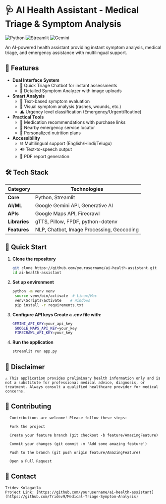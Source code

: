# 🩺 AI Health Assistant - Medical Triage & Symptom Analysis

![Python](https://img.shields.io/badge/python-3670A0?style=for-the-badge&logo=python&logoColor=ffdd54)
![Streamlit](https://img.shields.io/badge/Streamlit-FF4B4B?style=for-the-badge&logo=Streamlit&logoColor=white)
![Gemini](https://img.shields.io/badge/Google%20Gemini-4285F4?style=for-the-badge&logo=google&logoColor=white)

An AI-powered health assistant providing instant symptom analysis, medical triage, and emergency assistance with multilingual support.

## 🌟 Features

- **Dual Interface System**
  - 🤖 Quick Triage Chatbot for instant assessments
  - 🧪 Detailed Symptom Analyzer with image uploads
- **Smart Analysis**
  - 📝 Text-based symptom evaluation
  - 📸 Visual symptom analysis (rashes, wounds, etc.)
  - ⚠️ Urgency level classification (Emergency/Urgent/Routine)
- **Practical Tools**
  - 💊 Medication recommendations with purchase links
  - 🏥 Nearby emergency service locator
  - 🍏 Personalized nutrition plans
- **Accessibility**
  - 🌐 Multilingual support (English/Hindi/Telugu)
  - 🔊 Text-to-speech output
  - 📄 PDF report generation

## 🛠️ Tech Stack

| Category        | Technologies |
|-----------------|--------------|
| **Core**        | Python, Streamlit |
| **AI/ML**       | Google Gemini API, Generative AI |
| **APIs**        | Google Maps API, Firecrawl |
| **Libraries**   | gTTS, Pillow, FPDF, python-dotenv |
| **Features**    | NLP, Chatbot, Image Processing, Geocoding |

## 🚀 Quick Start

1. **Clone the repository**
   ```bash
   git clone https://github.com/yourusername/ai-health-assistant.git
   cd ai-health-assistant
   ```
2. **Set up environment**
   ```bash
   python -m venv venv
    source venv/bin/activate  # Linux/Mac
    venv\Scripts\activate    # Windows
    pip install -r requirements.txt
   ```
3. **Configure API keys
    Create a .env file with:**
   ```bash
   GEMINI_API_KEY=your_api_key
    GOOGLE_MAPS_API_KEY=your_key
    FIRECRAWL_API_KEY=your_key
   ```
4. **Run the application**
   ```bash
   streamlit run app.py
   ```

## 📜 Disclaimer
    ⚠️ This application provides preliminary health information only and is not a substitute for professional medical advice, diagnosis, or treatment. Always consult a qualified healthcare provider for medical concerns.

## 🤝 Contributing

      Contributions are welcome! Please follow these steps:

      Fork the project
      
      Create your feature branch (git checkout -b feature/AmazingFeature)
      
      Commit your changes (git commit -m 'Add some amazing feature')
      
      Push to the branch (git push origin feature/AmazingFeature)
      
      Open a Pull Request

## 📧 Contact
    Tridev Kolagatla
    Project Link: [https://github.com/yourusername/ai-health-assistant](https://github.com/Tridev9/Medical-Triage-Symptom-Analysis)
